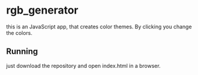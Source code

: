 # rgb_generator

this is an JavaScript app, that creates color themes. 
By clicking you change the colors. 

## Running

just download the repository and open index.html in a browser.
